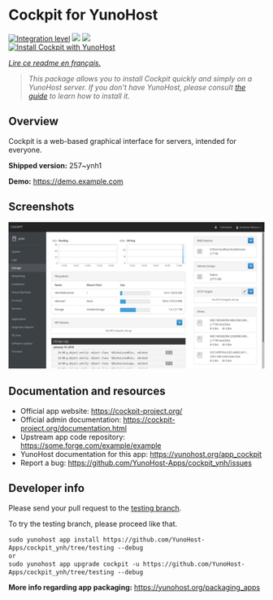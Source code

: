 <!--
N.B.: This README was automatically generated by https://github.com/YunoHost/apps/tree/master/tools/README-generator
It shall NOT be edited by hand.
-->

# Cockpit for YunoHost

[![Integration level](https://dash.yunohost.org/integration/cockpit.svg)](https://dash.yunohost.org/appci/app/cockpit) ![](https://ci-apps.yunohost.org/ci/badges/cockpit.status.svg) ![](https://ci-apps.yunohost.org/ci/badges/cockpit.maintain.svg)  
[![Install Cockpit with YunoHost](https://install-app.yunohost.org/install-with-yunohost.svg)](https://install-app.yunohost.org/?app=cockpit)

*[Lire ce readme en français.](./README_fr.md)*

> *This package allows you to install Cockpit quickly and simply on a YunoHost server.
If you don't have YunoHost, please consult [the guide](https://yunohost.org/#/install) to learn how to install it.*

## Overview

Cockpit is a web-based graphical interface for servers, intended for everyone.

**Shipped version:** 257~ynh1

**Demo:** https://demo.example.com

## Screenshots

![](./doc/screenshots/screenshot-storage.png)

## Documentation and resources

* Official app website: https://cockpit-project.org/
* Official admin documentation: https://cockpit-project.org/documentation.html
* Upstream app code repository: https://some.forge.com/example/example
* YunoHost documentation for this app: https://yunohost.org/app_cockpit
* Report a bug: https://github.com/YunoHost-Apps/cockpit_ynh/issues

## Developer info

Please send your pull request to the [testing branch](https://github.com/YunoHost-Apps/cockpit_ynh/tree/testing).

To try the testing branch, please proceed like that.
```
sudo yunohost app install https://github.com/YunoHost-Apps/cockpit_ynh/tree/testing --debug
or
sudo yunohost app upgrade cockpit -u https://github.com/YunoHost-Apps/cockpit_ynh/tree/testing --debug
```

**More info regarding app packaging:** https://yunohost.org/packaging_apps